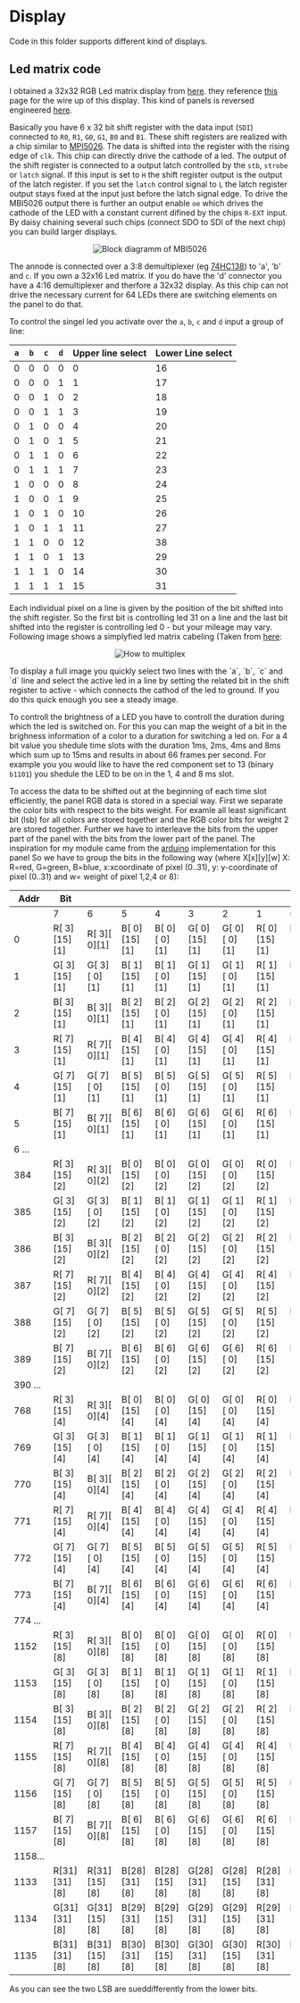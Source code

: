# Display #

Code in this folder supports different kind of displays.

## Led matrix code ##
I obtained a 32x32 RGB Led matrix display from [here](http://www.play-zone.ch/de/bauteile/led/segmente-matrix/rgb-led-panel-32x32.html).
they reference [this](https://learn.sparkfun.com/tutorials/rgb-panel-hookup-guide) page for the wire up of this display. This kind of panels is reversed engineered [here](http://www.rayslogic.com/propeller/Programming/AdafruitRGB/AdafruitRGB.htm).

Basically you have 6 x 32 bit shift register with the data input (`SDI`) connected to `R0`, `R1`, `G0`, `G1`, `B0` and `B1`. These shift registers are realized with a chip similar to [MPI5026](http:/www.rayslogic.com/propeller/Programming/AdafruitRGB/MBI5026.pdf). The data is shifted into the register with the rising edge of `clk`. This chip can directly drive the cathode of a led. The output of the shift register is connected to a output latch controlled by the `stb`, `strobe` or `latch` signal. If this input is set to `H` the shift register output is the output of the latch register. If you set the `latch` control signal to `L` the latch register output stays fixed at the input just before the latch signal edge. To drive the MBI5026 output there is further an output enable `oe` which drives the cathode of the LED with a constant current difined by the chips `R-EXT` input. By daisy chaining several such chips (connect SDO to SDI of the next chip) you can build larger displays.
<p align="center">
  <img src="pic/MBI5026.png" alt="Block diagramm of MBI5026"/>
</p>

The annode is connected over a 3:8 demultiplexer (eg [74HC138](http://www.mouser.com/ds/2/405/sn74hc138-445126.pdf)) to 'a', 'b' and `c`. If you own a 32x16 Led matrix. If you do have the 'd' connector you have a 4:16 demultiplexer and therfore a 32x32 display. As this chip can not drive the necessary current for 64 LEDs there are switching elements on the panel to do that.

To control the singel led you activate over the `a`, `b`, `c` and `d` input a group of line:

 `a` | `b` | `c` | `d` | Upper line select | Lower Line select |
-----|-----|-----|-----|-------------------|-------------------|
  0  |  0  |  0  |  0  |        0          |        16         |
  0  |  0  |  0  |  1  |        1          |        17         |
  0  |  0  |  1  |  0  |        2          |        18         |
  0  |  0  |  1  |  1  |        3          |        19         |
  0  |  1  |  0  |  0  |        4          |        20         |
  0  |  1  |  0  |  1  |        5          |        21         |
  0  |  1  |  1  |  0  |        6          |        22         |
  0  |  1  |  1  |  1  |        7          |        23         |
  1  |  0  |  0  |  0  |        8          |        24         |
  1  |  0  |  0  |  1  |        9          |        25         |
  1  |  0  |  1  |  0  |       10          |        26         |
  1  |  0  |  1  |  1  |       11          |        27         |
  1  |  1  |  0  |  0  |       12          |        38         |
  1  |  1  |  0  |  1  |       13          |        29         |
  1  |  1  |  1  |  0  |       14          |        30         |
  1  |  1  |  1  |  1  |       15          |        31         |

Each individual pixel on a line is given by the position of the bit shifted into the shift register. So the first bit is controlling led 31 on a line and the last bit shifted into the register is controlling led 0 - but your mileage may vary. Following image shows a simplyfied led matrix cabeling (Taken from [here](http://www.tacticalcode.de/2013/01/led-matrix-theoretische-planung.html):

<p align="center">
  <img src="pic/multiplexmatrix.png" alt="How to multiplex"/>
</p>
To display a full image you quickly select two lines with the `a`, `b`, `c` and `d` line and select the active led in a line by setting the related bit in the shift register to active - which connects the cathod of the  led to ground. If you do this quick enough you see a steady image.

To controll the brightness of a LED you have to controll the duration during which the led is switched on. For this you can map the weight of a bit in the brighness information of a color to a duration for switching a led on. For a 4 bit value you shedule time slots with the duration 1ms, 2ms, 4ms and 8ms which sum up to 15ms and results in about 66 frames per second. For example you you would like to have the red component set to 13 (binary `b1101`) you shedule the LED to be on in the 1, 4 and 8 ms slot. 

To access the data to be shifted out at the beginning of each time slot efficiently, the panel RGB data is stored in a special way. First we separate the color bits with respect to the bits weight. For examle all least significant bit (lsb) for all colors are stored together and the RGB color bits for weight 2 are stored together. Further we have to interleave the bits from the upper part of the panel with the bits from the lower part of the panel. The inspiration for my module came from the [arduino](https://github.com/adafruit/RGB-matrix-Panel/blob/master/RGBmatrixPanel.cpp) implementation for this panel So we have to group the bits in the following way (where X[x][y][w] X: R=red, G=green, B=blue, x:xcoordinate of pixel (0..31), y: y-coordinate of pixel (0..31) and w= weight of pixel 1,2,4 or 8):

Addr              |   Bit ||||||||
------------------|--------------|--------------|--------------|--------------|--------------|--------------|--------------|--------------|
                  | 7            | 6            | 5            | 4            | 3            | 2            | 1            | 0            |
0                 | R[ 3][15][1] | R[ 3][ 0][1] | B[ 0][15][1] | B[ 0][ 0][1] | G[ 0][15][1] | G[ 0][ 0][1] | R[ 0][15][1] | R[ 0][ 0][1] | 
1                 | G[ 3][15][1] | G[ 3][ 0][1] | B[ 1][15][1] | B[ 1][ 0][1] | G[ 1][15][1] | G[ 1][ 0][1] | R[ 1][15][1] | R[ 1][ 0][1] | 
2                 | B[ 3][15][1] | B[ 3][ 0][1] | B[ 2][15][1] | B[ 2][ 0][1] | G[ 2][15][1] | G[ 2][ 0][1] | R[ 2][15][1] | R[ 2][ 0][1] | 
3                 | R[ 7][15][1] | R[ 7][ 0][1] | B[ 4][15][1] | B[ 4][ 0][1] | G[ 4][15][1] | G[ 4][ 0][1] | R[ 4][15][1] | R[ 4][ 0][1] | 
4                 | G[ 7][15][1] | G[ 7][ 0][1] | B[ 5][15][1] | B[ 5][ 0][1] | G[ 5][15][1] | G[ 5][ 0][1] | R[ 5][15][1] | R[ 5][ 0][1] | 
5                 | B[ 7][15][1] | B[ 7][ 0][1] | B[ 6][15][1] | B[ 6][ 0][1] | G[ 6][15][1] | G[ 6][ 0][1] | R[ 6][15][1] | R[ 6][ 0][1] | 
6 ...|   ||||||||             
384               | R[ 3][15][2] | R[ 3][ 0][2] | B[ 0][15][2] | B[ 0][ 0][2] | G[ 0][15][2] | G[ 0][ 0][2] | R[ 0][15][2] | R[ 0][ 0][2] | 
385               | G[ 3][15][2] | G[ 3][ 0][2] | B[ 1][15][2] | B[ 1][ 0][2] | G[ 1][15][2] | G[ 1][ 0][2] | R[ 1][15][2] | R[ 1][ 0][2] | 
386               | B[ 3][15][2] | B[ 3][ 0][2] | B[ 2][15][2] | B[ 2][ 0][2] | G[ 2][15][2] | G[ 2][ 0][2] | R[ 2][15][2] | R[ 2][ 0][2] | 
387               | R[ 7][15][2] | R[ 7][ 0][2] | B[ 4][15][2] | B[ 4][ 0][2] | G[ 4][15][2] | G[ 4][ 0][2] | R[ 4][15][2] | R[ 4][ 0][2] | 
388               | G[ 7][15][2] | G[ 7][ 0][2] | B[ 5][15][2] | B[ 5][ 0][2] | G[ 5][15][2] | G[ 5][ 0][2] | R[ 5][15][2] | R[ 5][ 0][2] | 
389               | B[ 7][15][2] | B[ 7][ 0][2] | B[ 6][15][2] | B[ 6][ 0][2] | G[ 6][15][2] | G[ 6][ 0][2] | R[ 6][15][2] | R[ 6][ 0][2] | 
390 ...|   ||||||||           
768               | R[ 3][15][4] | R[ 3][ 0][4] | B[ 0][15][4] | B[ 0][ 0][4] | G[ 0][15][4] | G[ 0][ 0][4] | R[ 0][15][4] | R[ 0][ 0][4] | 
769               | G[ 3][15][4] | G[ 3][ 0][4] | B[ 1][15][4] | B[ 1][ 0][4] | G[ 1][15][4] | G[ 1][ 0][4] | R[ 1][15][4] | R[ 1][ 0][4] | 
770               | B[ 3][15][4] | B[ 3][ 0][4] | B[ 2][15][4] | B[ 2][ 0][4] | G[ 2][15][4] | G[ 2][ 0][4] | R[ 2][15][4] | R[ 2][ 0][4] | 
771               | R[ 7][15][4] | R[ 7][ 0][4] | B[ 4][15][4] | B[ 4][ 0][4] | G[ 4][15][4] | G[ 4][ 0][4] | R[ 4][15][4] | R[ 4][ 0][4] | 
772               | G[ 7][15][4] | G[ 7][ 0][4] | B[ 5][15][4] | B[ 5][ 0][4] | G[ 5][15][4] | G[ 5][ 0][4] | R[ 5][15][4] | R[ 5][ 0][4] | 
773               | B[ 7][15][4] | B[ 7][ 0][4] | B[ 6][15][4] | B[ 6][ 0][4] | G[ 6][15][4] | G[ 6][ 0][4] | R[ 6][15][4] | R[ 6][ 0][4] | 
774 ...|   ||||||||
1152              | R[ 3][15][8] | R[ 3][ 0][8] | B[ 0][15][8] | B[ 0][ 0][8] | G[ 0][15][8] | G[ 0][ 0][8] | R[ 0][15][8] | R[ 0][ 0][8] | 
1153              | G[ 3][15][8] | G[ 3][ 0][8] | B[ 1][15][8] | B[ 1][ 0][8] | G[ 1][15][8] | G[ 1][ 0][8] | R[ 1][15][8] | R[ 1][ 0][8] | 
1154              | B[ 3][15][8] | B[ 3][ 0][8] | B[ 2][15][8] | B[ 2][ 0][8] | G[ 2][15][8] | G[ 2][ 0][8] | R[ 2][15][8] | R[ 2][ 0][8] | 
1155              | R[ 7][15][8] | R[ 7][ 0][8] | B[ 4][15][8] | B[ 4][ 0][8] | G[ 4][15][8] | G[ 4][ 0][8] | R[ 4][15][8] | R[ 4][ 0][8] | 
1156              | G[ 7][15][8] | G[ 7][ 0][8] | B[ 5][15][8] | B[ 5][ 0][8] | G[ 5][15][8] | G[ 5][ 0][8] | R[ 5][15][8] | R[ 5][ 0][8] | 
1157              | B[ 7][15][8] | B[ 7][ 0][8] | B[ 6][15][8] | B[ 6][ 0][8] | G[ 6][15][8] | G[ 6][ 0][8] | R[ 6][15][8] | R[ 6][ 0][8] | 
1158...|   ||||||||
1133              | R[31][31][8] | R[31][15][8] | B[28][31][8] | B[28][15][8] | G[28][31][8] | G[28][15][8] | R[28][31][8] | R[28][15][8] | 
1134              | G[31][31][8] | G[31][15][8] | B[29][31][8] | B[29][15][8] | G[29][31][8] | G[29][15][8] | R[29][31][8] | R[29][15][8] | 
1135              | B[31][31][8] | B[31][15][8] | B[30][31][8] | B[30][15][8] | G[30][31][8] | G[30][15][8] | R[30][31][8] | R[30][15][8] | 


As you can see the two LSB are sueddifferently from the lower bits. 



